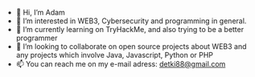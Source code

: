 - 👋 Hi, I’m Adam
- 👀 I’m interested in WEB3, Cybersecurity and programming in general.
- 🌱 I’m currently learning on TryHackMe, and also trying to be a better programmer
- 💞️ I’m looking to collaborate on open source projects about WEB3 and any projects which involve Java, Javascript, Python or PHP
- 📫 You can reach me on my e-mail adress: detki88@gmail.com

<!---
TehBuckets/TehBuckets is a ✨ special ✨ repository because its `README.md` (this file) appears on your GitHub profile.
You can click the Preview link to take a look at your changes.
--->
